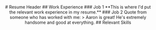 <p align = "center"> # Resume Header
## Work Experience
### Job 1
**This is where I'd put the relevant work experience in my resume.**
### Job 2
Quote from someone who has worked with me: 
> Aaron is great! He's extremely handsome and good at everything.
## Relevant Skills

